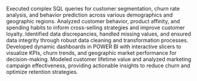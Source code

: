 Executed complex SQL queries for customer segmentation, churn rate analysis, and behavior prediction across various demographics and geographic regions.
Analyzed customer behavior, product affinity, and spending habits to inform cross-selling strategies and improve customer loyalty.
Identified data discrepancies, handled missing values, and ensured data integrity through robust data cleaning and transformation processes.
Developed dynamic dashboards in POWER BI with interactive slicers to visualize KPIs, churn trends, and geographic market performance for decision-making.
Modeled customer lifetime value and analyzed marketing campaign effectiveness, providing actionable insights to reduce churn and optimize retention strategies.
